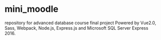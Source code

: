 # mini_moodle
repository for advanced database course final project
Powered by Vue2.0, Sass, Webpack, Node.js, Express.js and Microsoft SQL Server Express 2016.
